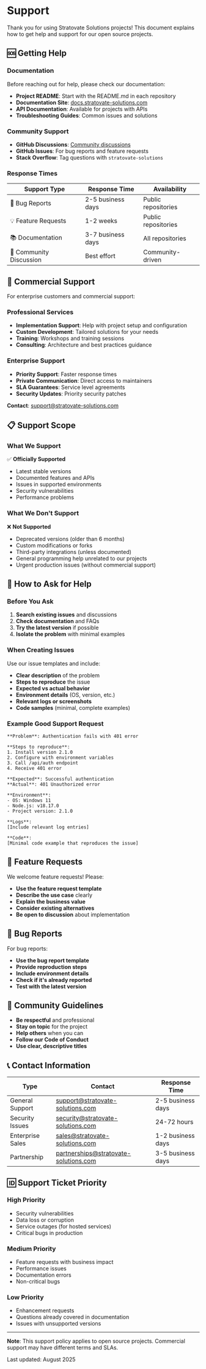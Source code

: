 # Support

Thank you for using Stratovate Solutions projects! This document explains how to get help and support for our open source projects.

## 🆘 Getting Help

### Documentation

Before reaching out for help, please check our documentation:

- **Project README**: Start with the README.md in each repository
- **Documentation Site**: [docs.stratovate-solutions.com](https://docs.stratovate-solutions.com)
- **API Documentation**: Available for projects with APIs
- **Troubleshooting Guides**: Common issues and solutions

### Community Support

- **GitHub Discussions**: [Community discussions](https://github.com/orgs/Stratovate-Solutions/discussions)
- **GitHub Issues**: For bug reports and feature requests
- **Stack Overflow**: Tag questions with `stratovate-solutions`

### Response Times

| Support Type | Response Time | Availability |
|--------------|---------------|--------------|
| 🐛 Bug Reports | 2-5 business days | Public repositories |
| 💡 Feature Requests | 1-2 weeks | Public repositories |
| 📚 Documentation | 3-7 business days | All repositories |
| 💬 Community Discussion | Best effort | Community-driven |

## 🏢 Commercial Support

For enterprise customers and commercial support:

### Professional Services

- **Implementation Support**: Help with project setup and configuration
- **Custom Development**: Tailored solutions for your needs
- **Training**: Workshops and training sessions
- **Consulting**: Architecture and best practices guidance

### Enterprise Support

- **Priority Support**: Faster response times
- **Private Communication**: Direct access to maintainers
- **SLA Guarantees**: Service level agreements
- **Security Updates**: Priority security patches

**Contact**: <support@stratovate-solutions.com>

## 📋 Support Scope

### What We Support

✅ **Officially Supported**

- Latest stable versions
- Documented features and APIs
- Issues in supported environments
- Security vulnerabilities
- Performance problems

### What We Don't Support

❌ **Not Supported**

- Deprecated versions (older than 6 months)
- Custom modifications or forks
- Third-party integrations (unless documented)
- General programming help unrelated to our projects
- Urgent production issues (without commercial support)

## 📝 How to Ask for Help

### Before You Ask

1. **Search existing issues** and discussions
2. **Check documentation** and FAQs
3. **Try the latest version** if possible
4. **Isolate the problem** with minimal examples

### When Creating Issues

Use our issue templates and include:

- **Clear description** of the problem
- **Steps to reproduce** the issue
- **Expected vs actual behavior**
- **Environment details** (OS, version, etc.)
- **Relevant logs or screenshots**
- **Code samples** (minimal, complete examples)

### Example Good Support Request

```text
**Problem**: Authentication fails with 401 error

**Steps to reproduce**:
1. Install version 2.1.0
2. Configure with environment variables
3. Call /api/auth endpoint
4. Receive 401 error

**Expected**: Successful authentication
**Actual**: 401 Unauthorized error

**Environment**:
- OS: Windows 11
- Node.js: v18.17.0
- Project version: 2.1.0

**Logs**:
[Include relevant log entries]

**Code**:
[Minimal code example that reproduces the issue]
```

## 🚀 Feature Requests

We welcome feature requests! Please:

- **Use the feature request template**
- **Describe the use case** clearly
- **Explain the business value**
- **Consider existing alternatives**
- **Be open to discussion** about implementation

## 🐛 Bug Reports

For bug reports:

- **Use the bug report template**
- **Provide reproduction steps**
- **Include environment details**
- **Check if it's already reported**
- **Test with the latest version**

## 💬 Community Guidelines

- **Be respectful** and professional
- **Stay on topic** for the project
- **Help others** when you can
- **Follow our Code of Conduct**
- **Use clear, descriptive titles**

## 📞 Contact Information

| Type | Contact | Response Time |
|------|---------|---------------|
| General Support | <support@stratovate-solutions.com> | 2-5 business days |
| Security Issues | <security@stratovate-solutions.com> | 24-72 hours |
| Enterprise Sales | <sales@stratovate-solutions.com> | 1-2 business days |
| Partnership | <partnerships@stratovate-solutions.com> | 3-5 business days |

## 🆔 Support Ticket Priority

### High Priority
- Security vulnerabilities
- Data loss or corruption
- Service outages (for hosted services)
- Critical bugs in production

### Medium Priority
- Feature requests with business impact
- Performance issues
- Documentation errors
- Non-critical bugs

### Low Priority
- Enhancement requests
- Questions already covered in documentation
- Issues with unsupported versions

---

**Note**: This support policy applies to open source projects. Commercial support may have different terms and SLAs.

Last updated: August 2025